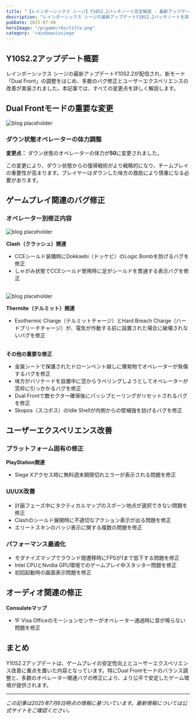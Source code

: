 ```yaml
---
title: "【レインボーシックス シージ】Y10S2.2パッチノート完全解説 - 最新アップデート内容とバグ修正まとめ"
description: "レインボーシックス シージの最新アップデートY10S2.2パッチノートを詳しく解説。Dual Frontモードの変更点、オペレーターのバグ修正、ユーザーエクスペリエンス改善など、全ての変更点を日本語で分かりやすく紹介します。"
pubDate: 2025-07-08
heroImage: "/pcgame/r6s/title.png"
category: 'rainbowsixsiege'
---
```


## **Y10S2.2アップデート概要**

レインボーシックス シージの最新アップデートY10S2.2が配信され、新モード「Dual Front」の調整をはじめ、多数のバグ修正とユーザーエクスペリエンスの改善が実装されました。本記事では、すべての変更点を詳しく解説します。

## **Dual Frontモードの重要な変更**

![blog placeholder](/pcgame/r6s/dual.png)

### ダウン状態オペレーターの体力調整

**変更点：** ダウン状態のオペレーターの体力が**50**に変更されました。

この変更により、ダウン状態からの復帰戦術がより戦略的になり、チームプレイの重要性が高まります。プレイヤーはダウンした味方の救助により慎重になる必要があります。

## **ゲームプレイ関連のバグ修正**

### オペレーター別修正内容

![blog placeholder](/pcgame/r6s/clash.png)

**Clash（クラッシュ）関連**
- CCEシールド装備時にDokkaebi（ドッケビ）のLogic Bombを防げるバグを修正
- しゃがみ状態でCCEシールド使用時に足がシールドを貫通する表示バグを修正
&nbsp;  
&nbsp;  

![blog placeholder](/pcgame/r6s/teru.png)

**Thermite（テルミット）関連**
- Exothermic Charge（テルミットチャージ）とHard Breach Charge（ハードブリーチチャージ）が、電気が作動する前に設置された場合に破壊されないバグを修正
&nbsp;  
&nbsp;  

**その他の重要な修正**
- 金属シートで保護されたドローンベント越しに爆発物でオペレーターが負傷するバグを修正
- 味方がバリケードを設置中に窓からラペリングしようとしてオペレーターが窓枠に引っかかるバグを修正
- Dual Frontで敵セクター確保後にパッシブヒーリングがリセットされるバグを修正
- Skopos（スコポス）のIdle Shellが内側からの壁補強を妨げるバグを修正

## **ユーザーエクスペリエンス改善**

### プラットフォーム固有の修正

**PlayStation関連**
- Siege Xアクセス時に無料週末期限切れエラーが表示される問題を修正

### UI/UX改善
- 計画フェーズ中にタクティカルマップのスポーン地点が選択できない問題を修正
- Clashのシールド展開時に不適切なアクション表示が出る問題を修正
- エリートスキンのバッジ表示に関する複数の問題を修正

### パフォーマンス最適化
- モダナイズマップでラウンド間遷移時にFPSが1まで低下する問題を修正
- Intel CPUとNvidia GPU環境でのゲームプレイ中スタッター問題を修正
- 初回起動時の画面表示問題を修正

## **オーディオ関連の修正**

**Consulateマップ**
- 1F Visa Officeのモーションセンサーがオペレーター通過時に音が鳴らない問題を修正

## **まとめ**

Y10S2.2アップデートは、ゲームプレイの安定性向上とユーザーエクスペリエンス改善に重点を置いた内容となっています。特にDual Frontモードのバランス調整と、多数のオペレーター関連バグの修正により、より公平で安定したゲーム環境が提供されます。


---

*この記事は2025年7月8日時点の情報に基づいています。最新情報については公式サイトをご確認ください。*